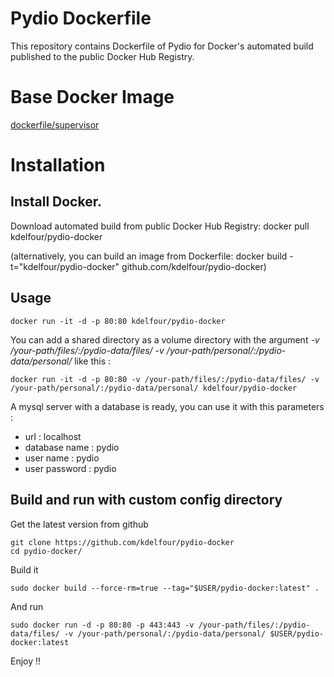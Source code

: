 Pydio Dockerfile
=============

This repository contains Dockerfile of Pydio for Docker's automated build published to the public Docker Hub Registry.

# Base Docker Image
[dockerfile/supervisor](https://registry.hub.docker.com/u/dockerfile/supervisor/)

# Installation

## Install Docker.

Download automated build from public Docker Hub Registry: docker pull kdelfour/pydio-docker

(alternatively, you can build an image from Dockerfile: docker build -t="kdelfour/pydio-docker" github.com/kdelfour/pydio-docker)

## Usage

    docker run -it -d -p 80:80 kdelfour/pydio-docker
    
You can add a shared directory as a volume directory with the argument *-v /your-path/files/:/pydio-data/files/ -v /your-path/personal/:/pydio-data/personal/* like this :

    docker run -it -d -p 80:80 -v /your-path/files/:/pydio-data/files/ -v /your-path/personal/:/pydio-data/personal/ kdelfour/pydio-docker

A mysql server with a database is ready, you can use it with this parameters : 

  - url : localhost
  - database name : pydio
  - user name : pydio
  - user password : pydio
    
## Build and run with custom config directory

Get the latest version from github

    git clone https://github.com/kdelfour/pydio-docker
    cd pydio-docker/

Build it

    sudo docker build --force-rm=true --tag="$USER/pydio-docker:latest" .
    
And run

    sudo docker run -d -p 80:80 -p 443:443 -v /your-path/files/:/pydio-data/files/ -v /your-path/personal/:/pydio-data/personal/ $USER/pydio-docker:latest
    
Enjoy !!    